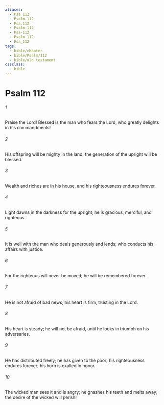 ```yaml
---
aliases:
  - Psa 112
  - Psalm.112
  - Psa.112
  - Psalm-112
  - Psa-112
  - Psalm_112
  - Psa_112
tags:
  - bible/chapter
  - bible/Psalm/112
  - bible/old testament
cssclass:
  - bible
---
```


# Psalm 112

###### 1
Praise the Lord! Blessed is the man who fears the Lord, who greatly delights in his commandments!
###### 2
His offspring will be mighty in the land; the generation of the upright will be blessed.
###### 3
Wealth and riches are in his house, and his righteousness endures forever.
###### 4
Light dawns in the darkness for the upright; he is gracious, merciful, and righteous.
###### 5
It is well with the man who deals generously and lends; who conducts his affairs with justice.
###### 6
For the righteous will never be moved; he will be remembered forever.
###### 7
He is not afraid of bad news; his heart is firm, trusting in the Lord.
###### 8
His heart is steady; he will not be afraid, until he looks in triumph on his adversaries.
###### 9
He has distributed freely; he has given to the poor; his righteousness endures forever; his horn is exalted in honor.
###### 10
The wicked man sees it and is angry; he gnashes his teeth and melts away; the desire of the wicked will perish!


